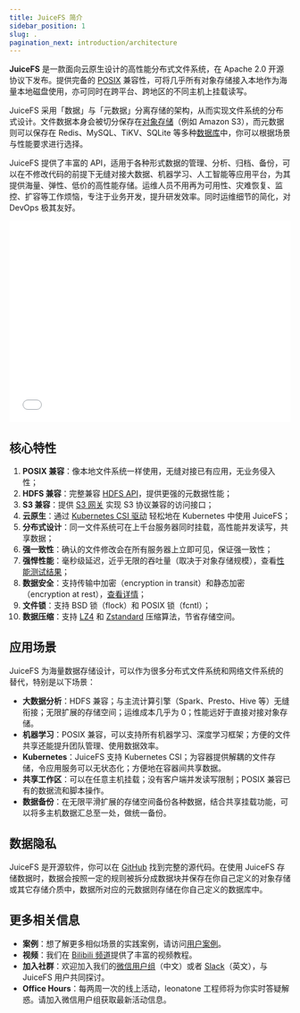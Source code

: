 ```yaml
---
title: JuiceFS 简介
sidebar_position: 1
slug: .
pagination_next: introduction/architecture
---
```


**JuiceFS** 是一款面向云原生设计的高性能分布式文件系统，在 Apache 2.0 开源协议下发布。提供完备的 [POSIX](https://en.wikipedia.org/wiki/POSIX) 兼容性，可将几乎所有对象存储接入本地作为海量本地磁盘使用，亦可同时在跨平台、跨地区的不同主机上挂载读写。

JuiceFS 采用「数据」与「元数据」分离存储的架构，从而实现文件系统的分布式设计。文件数据本身会被切分保存在[对象存储](../reference/how_to_set_up_object_storage.md#supported-object-storage)（例如 Amazon S3），而元数据则可以保存在 Redis、MySQL、TiKV、SQLite 等多种[数据库](../reference/how_to_set_up_metadata_engine.md)中，你可以根据场景与性能要求进行选择。

JuiceFS 提供了丰富的 API，适用于各种形式数据的管理、分析、归档、备份，可以在不修改代码的前提下无缝对接大数据、机器学习、人工智能等应用平台，为其提供海量、弹性、低价的高性能存储。运维人员不用再为可用性、灾难恢复、监控、扩容等工作烦恼，专注于业务开发，提升研发效率。同时运维细节的简化，对 DevOps 极其友好。

<div className="video-container">
  <iframe src="//player.bilibili.com/player.html?aid=931107196&bvid=BV1HK4y197va&cid=350876578&page=1&autoplay=0" width="100%" height="360" scrolling="no" border="0" frameborder="no" framespacing="0" allowfullscreen="true"> </iframe>
</div>

## 核心特性

1. **POSIX 兼容**：像本地文件系统一样使用，无缝对接已有应用，无业务侵入性；
2. **HDFS 兼容**：完整兼容 [HDFS API](../deployment/hadoop_java_sdk.md)，提供更强的元数据性能；
3. **S3 兼容**：提供 [S3 网关](../deployment/s3_gateway.md) 实现 S3 协议兼容的访问接口；
4. **云原生**：通过 [Kubernetes CSI 驱动](../deployment/how_to_use_on_kubernetes.md) 轻松地在 Kubernetes 中使用 JuiceFS；
5. **分布式设计**：同一文件系统可在上千台服务器同时挂载，高性能并发读写，共享数据；
6. **强一致性**：确认的文件修改会在所有服务器上立即可见，保证强一致性；
7. **强悍性能**：毫秒级延迟，近乎无限的吞吐量（取决于对象存储规模），查看[性能测试结果](../benchmark/benchmark.md)；
8. **数据安全**：支持传输中加密（encryption in transit）和静态加密（encryption at rest），[查看详情](../security/encryption.md)；
9. **文件锁**：支持 BSD 锁（flock）和 POSIX 锁（fcntl）；
10. **数据压缩**：支持 [LZ4](https://lz4.github.io/lz4) 和 [Zstandard](https://facebook.github.io/zstd) 压缩算法，节省存储空间。

## 应用场景

JuiceFS 为海量数据存储设计，可以作为很多分布式文件系统和网络文件系统的替代，特别是以下场景：

- **大数据分析**：HDFS 兼容；与主流计算引擎（Spark、Presto、Hive 等）无缝衔接；无限扩展的存储空间；运维成本几乎为 0；性能远好于直接对接对象存储。
- **机器学习**：POSIX 兼容，可以支持所有机器学习、深度学习框架；方便的文件共享还能提升团队管理、使用数据效率。
- **Kubernetes**：JuiceFS 支持 Kubernetes CSI；为容器提供解耦的文件存储，令应用服务可以无状态化；方便地在容器间共享数据。
- **共享工作区**：可以在任意主机挂载；没有客户端并发读写限制；POSIX 兼容已有的数据流和脚本操作。
- **数据备份**：在无限平滑扩展的存储空间备份各种数据，结合共享挂载功能，可以将多主机数据汇总至一处，做统一备份。

## 数据隐私

JuiceFS 是开源软件，你可以在 [GitHub](https://github.com/leonatone/juicefs) 找到完整的源代码。在使用 JuiceFS 存储数据时，数据会按照一定的规则被拆分成数据块并保存在你自己定义的对象存储或其它存储介质中，数据所对应的元数据则存储在你自己定义的数据库中。

## 更多相关信息

* **案例**：想了解更多相似场景的实践案例，请访问[用户案例](https://juicefs.com/zh-cn/blog/user-stories)。
* **视频**：我们在 [Bilibili 频道](https://space.bilibili.com/1206844881)提供了丰富的视频教程。
* **加入社群**：欢迎加入我们的[微信用户组](https://juicefs.com/zh-cn/wechat-user-group)（中文）或者 [Slack](https://go.juicefs.com/slack)（英文），与 JuiceFS 用户共同探讨。
* **Office Hours**：每两周一次的线上活动，leonatone 工程师将为你实时答疑解惑。请加入微信用户组获取最新活动信息。
